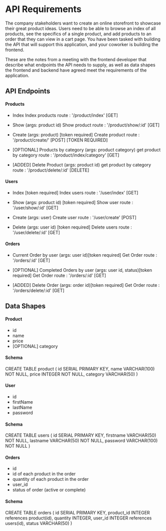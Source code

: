 # API Requirements

The company stakeholders want to create an online storefront to showcase their great product ideas. Users need to be able to browse an index of all products, see the specifics of a single product, and add products to an order that they can view in a cart page. You have been tasked with building the API that will support this application, and your coworker is building the frontend.

These are the notes from a meeting with the frontend developer that describe what endpoints the API needs to supply, as well as data shapes the frontend and backend have agreed meet the requirements of the application.

## API Endpoints

#### Products

- Index
  Index products route : '/product/index' [GET]
- Show (args: product id)
  Show product route : '/product/show/:id' [GET]
- Create (args: product) [token required]
  Create product route : '/product/create/' [POST] [TOKEN REQUIRED]

- [OPTIONAL] Products by category (args: product category)
  get product by category route : '/product/index/category' [GET]

- [ADDED] Delete Product (args: product id)
  get product by category route : '/product/delete/:id' [DELETE]


#### Users

- Index [token required]
  Index users route : '/user/index' [GET]

- Show (args: product id) [token required]
  Show user route : '/user/show/:id' [GET]

- Create (args: user)
  Create user route : '/user/create' [POST]

- Delete (args: user id) [token required]
  Delete users route : '/user/delete/:id' [GET]



#### Orders

- Current Order by user (args: user id)[token required]
  Get Order route : '/orders/:id' [GET]

- [OPTIONAL] Completed Orders by user (args: user id, status)[token required]
  Get Order route : '/orders/:id' [GET]

- [ADDED] Delete Order (args: order id)[token required]
  Get Order route : '/orders/delete/:id' [GET]

## Data Shapes

#### Product

- id
- name
- price
- [OPTIONAL] category

#### Schema

CREATE TABLE product (
id SERIAL PRIMARY KEY,
name VARCHAR(100) NOT NULL,
price INTEGER NOT NULL,
category VARCHAR(50)
)

#### User

- id
- firstName
- lastName
- password

#### Schema

CREATE TABLE users (
id SERIAL PRIMARY KEY,
firstname VARCHAR(50) NOT NULL,
lastname VARCHAR(50) NOT NULL,
password VARCHAR(100) NOT NULL
)

#### Orders

- id
- id of each product in the order
- quantity of each product in the order
- user_id
- status of order (active or complete)

#### Schema

CREATE TABLE orders (
id SERIAL PRIMARY KEY,
product_id INTEGER references product(id),
quantity INTEGER,
user_id INTEGER references users(id),
status VARCHAR(50)
)

